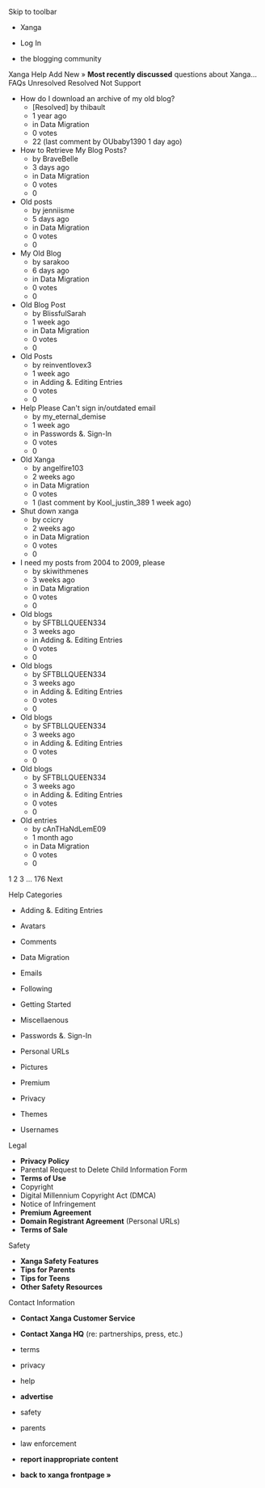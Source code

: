 Skip to toolbar

*   Xanga

*   Log In

*   the blogging community

Xanga Help Add New » **Most recently discussed** questions about Xanga… FAQs Unresolved Resolved Not Support

*   How do I download an archive of my old blog?
    *   \[Resolved\] by thibault
    *   1 year ago
    *   in Data Migration
    *   0 votes
    *   22 (last comment by OUbaby1390 1 day ago)
*   How to Retrieve My Blog Posts?
    *   by BraveBelle
    *   3 days ago
    *   in Data Migration
    *   0 votes
    *   0
*   Old posts
    *   by jenniisme
    *   5 days ago
    *   in Data Migration
    *   0 votes
    *   0
*   My Old Blog
    *   by sarakoo
    *   6 days ago
    *   in Data Migration
    *   0 votes
    *   0
*   Old Blog Post
    *   by BlissfulSarah
    *   1 week ago
    *   in Data Migration
    *   0 votes
    *   0
*   Old Posts
    *   by reinventlovex3
    *   1 week ago
    *   in Adding &. Editing Entries
    *   0 votes
    *   0
*   Help Please Can't sign in/outdated email
    *   by my\_eternal\_demise
    *   1 week ago
    *   in Passwords &. Sign-In
    *   0 votes
    *   0
*   Old Xanga
    *   by angelfire103
    *   2 weeks ago
    *   in Data Migration
    *   0 votes
    *   1 (last comment by Kool\_justin\_389 1 week ago)
*   Shut down xanga
    *   by ccicry
    *   2 weeks ago
    *   in Data Migration
    *   0 votes
    *   0
*   I need my posts from 2004 to 2009, please
    *   by skiwithmenes
    *   3 weeks ago
    *   in Data Migration
    *   0 votes
    *   0
*   Old blogs
    *   by SFTBLLQUEEN334
    *   3 weeks ago
    *   in Adding &. Editing Entries
    *   0 votes
    *   0
*   Old blogs
    *   by SFTBLLQUEEN334
    *   3 weeks ago
    *   in Adding &. Editing Entries
    *   0 votes
    *   0
*   Old blogs
    *   by SFTBLLQUEEN334
    *   3 weeks ago
    *   in Adding &. Editing Entries
    *   0 votes
    *   0
*   Old blogs
    *   by SFTBLLQUEEN334
    *   3 weeks ago
    *   in Adding &. Editing Entries
    *   0 votes
    *   0
*   Old entries
    *   by cAnTHaNdLemE09
    *   1 month ago
    *   in Data Migration
    *   0 votes
    *   0

1 2 3 ... 176 Next

Help Categories

*   Adding &. Editing Entries
*   Avatars
*   Comments
*   Data Migration
*   Emails
*   Following
*   Getting Started
*   Miscellaenous

*   Passwords &. Sign-In
*   Personal URLs
*   Pictures
*   Premium
*   Privacy
*   Themes
*   Usernames

Legal

*   **Privacy Policy**
*   Parental Request to Delete Child Information Form
*   **Terms of Use**
*   Copyright
*   Digital Millennium Copyright Act (DMCA)
*   Notice of Infringement
*   **Premium Agreement**
*   **Domain Registrant Agreement** (Personal URLs)
*   **Terms of Sale**

Safety

*   **Xanga Safety Features**
*   **Tips for Parents**
*   **Tips for Teens**
*   **Other Safety Resources**

Contact Information

*   **Contact Xanga Customer Service**
*   **Contact Xanga HQ** (re: partnerships, press, etc.)

*   terms
*   privacy
*   help
*   **advertise**

*   safety
*   parents
*   law enforcement
*   **report inappropriate content**

*   **back to xanga frontpage »**